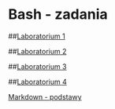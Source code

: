 Bash - zadania    
===============
##[Laboratorium 1](https://github.com/mdawidowski/Zadania-z-basha/blob/master/Zadanie1.md)

##[Laboratorium 2](https://github.com/mdawidowski/Zadania-z-basha/blob/master/Zadanie2.md)

##[Laboratorium 3](https://github.com/mdawidowski/Zadania-z-basha/blob/master/Zadanie3.md)

##[Laboratorium 4]()

[Markdown - podstawy](https://help.github.com/articles/markdown-basics/)
